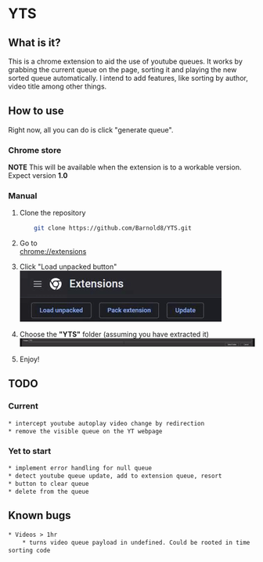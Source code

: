 # YTS

## What is it?

This is a chrome extension to aid the use of youtube queues. It works by grabbing the current queue on the page, sorting it and playing the new sorted queue automatically.
I intend to add features, like sorting by author, video title among other things. 

## How to use

Right now, all you can do is click "generate queue". 

### Chrome store

**NOTE** This will be available when the extension is to a workable version. Expect version **1.0**

### Manual

1.
    Clone the repository
    ```sh
        git clone https://github.com/Barnold8/YTS.git
    ```
2.  Go to\
       [chrome://extensions](chrome://extensions) 
    
3.  Click "Load unpacked button" \
        ![Clicking "Load unpacked button"](ReadmeAssets/step3.gif)
4.  Choose the **"YTS"** folder (assuming you have extracted it) \
        ![Choosing the "YTS" folder](ReadmeAssets/step4.gif)
5.  Enjoy!


## TODO

### Current

    * intercept youtube autoplay video change by redirection 
    * remove the visible queue on the YT webpage
    
### Yet to start
    * implement error handling for null queue
    * detect youtube queue update, add to extension queue, resort
    * button to clear queue
    * delete from the queue
    


## Known bugs

    * Videos > 1hr
        * turns video queue payload in undefined. Could be rooted in time sorting code
